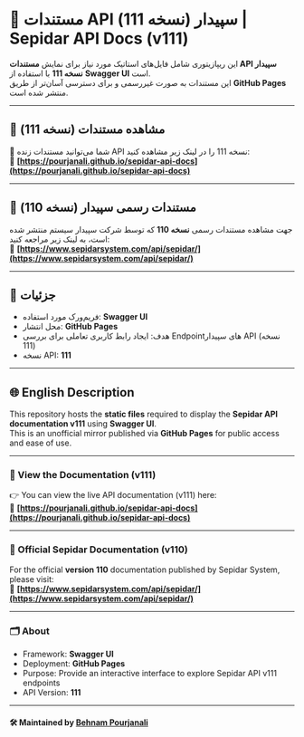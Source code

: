 # 📘 مستندات API سپیدار (نسخه 111) | Sepidar API Docs (v111)

این ریپازیتوری شامل فایل‌های استاتیک مورد نیاز برای نمایش **مستندات API سپیدار نسخه 111** با استفاده از **Swagger UI** است.  
این مستندات به صورت غیررسمی و برای دسترسی آسان‌تر از طریق **GitHub Pages** منتشر شده است.

---

## 🚀 مشاهده مستندات (نسخه 111)
📎 شما می‌توانید مستندات زنده API نسخه 111 را در لینک زیر مشاهده کنید:  
🔗 **[https://pourjanali.github.io/sepidar-api-docs](https://pourjanali.github.io/sepidar-api-docs)**

---

## 🔗 مستندات رسمی سپیدار (نسخه 110)
جهت مشاهده مستندات رسمی **نسخه 110** که توسط شرکت سپیدار سیستم منتشر شده است، به لینک زیر مراجعه کنید:  
🔗 **[https://www.sepidarsystem.com/api/sepidar/](https://www.sepidarsystem.com/api/sepidar/)**

---

## 🧩 جزئیات
- فریم‌ورک مورد استفاده: **Swagger UI**  
- محل انتشار: **GitHub Pages**  
- هدف: ایجاد رابط کاربری تعاملی برای بررسی Endpointهای سپیدار API (نسخه 111)  
- نسخه API: **111**

---

## 🌐 English Description

This repository hosts the **static files** required to display the **Sepidar API documentation v111** using **Swagger UI**.  
This is an unofficial mirror published via **GitHub Pages** for public access and ease of use.

---

### 🚀 View the Documentation (v111)
👉 You can view the live API documentation (v111) here:  
🔗 **[https://pourjanali.github.io/sepidar-api-docs](https://pourjanali.github.io/sepidar-api-docs)**

---

### 🔗 Official Sepidar Documentation (v110)
For the official **version 110** documentation published by Sepidar System, please visit:  
🔗 **[https://www.sepidarsystem.com/api/sepidar/](https://www.sepidarsystem.com/api/sepidar/)**

---

### 🗂️ About
- Framework: **Swagger UI**  
- Deployment: **GitHub Pages**  
- Purpose: Provide an interactive interface to explore Sepidar API v111 endpoints  
- API Version: **111**

---

#### 🛠 Maintained by [Behnam Pourjanali](https://github.com/pourjanali)
